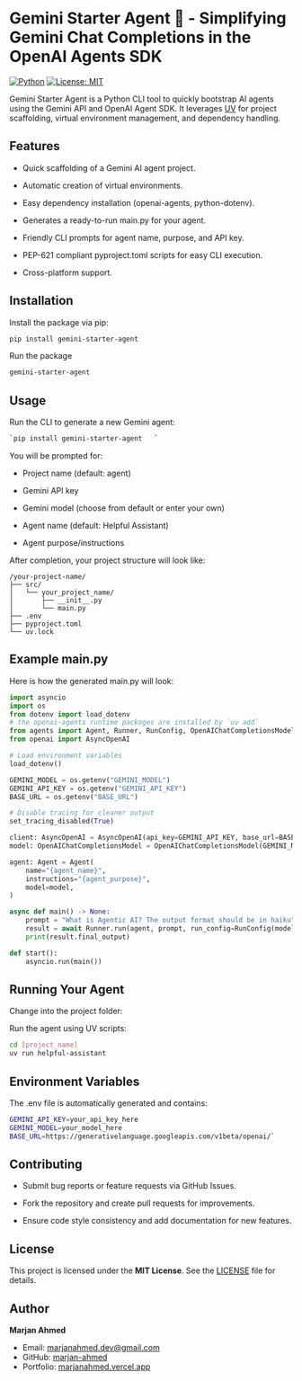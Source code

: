 Gemini Starter Agent 🚀 - Simplifying Gemini Chat Completions in the OpenAI Agents SDK
======================================================================================

[![Python](https://img.shields.io/badge/python-3.13+-blue)](https://www.python.org/)
[![License: MIT](https://img.shields.io/badge/License-MIT-yellow.svg)](./LICENSE)

Gemini Starter Agent is a Python CLI tool to quickly bootstrap AI agents using the Gemini API and OpenAI Agent SDK. It leverages [UV](https://docs.astral.sh/uv/) for project scaffolding, virtual environment management, and dependency handling.

Features
--------

*   Quick scaffolding of a Gemini AI agent project.
    
*   Automatic creation of virtual environments.
    
*   Easy dependency installation (openai-agents, python-dotenv).
    
*   Generates a ready-to-run main.py for your agent.
    
*   Friendly CLI prompts for agent name, purpose, and API key.
    
*   PEP-621 compliant pyproject.toml scripts for easy CLI execution.
    
*   Cross-platform support.
    

Installation
------------
Install the package via pip:

```bash
pip install gemini-starter-agent
```

Run the package 

```bash
gemini-starter-agent
```

Usage
-----

Run the CLI to generate a new Gemini agent:

```bash
`pip install gemini-starter-agent   `

```

You will be prompted for:

*   Project name (default: agent)
    
*   Gemini API key
    
*   Gemini model (choose from default or enter your own)
    
*   Agent name (default: Helpful Assistant)
    
*   Agent purpose/instructions
    

After completion, your project structure will look like:

```Plain 
/your-project-name/
├── src/
│   └── your_project_name/
│       ├── __init__.py
│       └── main.py
├── .env
├── pyproject.toml
└── uv.lock
```

Example main.py
---------------

Here is how the generated main.py will look:

```python
import asyncio
import os
from dotenv import load_dotenv
# the openai-agents runtime packages are installed by `uv add`
from agents import Agent, Runner, RunConfig, OpenAIChatCompletionsModel, set_tracing_disabled
from openai import AsyncOpenAI

# Load environment variables
load_dotenv()

GEMINI_MODEL = os.getenv("GEMINI_MODEL")
GEMINI_API_KEY = os.getenv("GEMINI_API_KEY")
BASE_URL = os.getenv("BASE_URL")

# Disable tracing for cleaner output
set_tracing_disabled(True)

client: AsyncOpenAI = AsyncOpenAI(api_key=GEMINI_API_KEY, base_url=BASE_URL)
model: OpenAIChatCompletionsModel = OpenAIChatCompletionsModel(GEMINI_MODEL, client)

agent: Agent = Agent(
    name="{agent_name}",
    instructions="{agent_purpose}",
    model=model,
)

async def main() -> None:
    prompt = "What is Agentic AI? The output format should be in haiku" # enter a prompt here
    result = await Runner.run(agent, prompt, run_config=RunConfig(model))
    print(result.final_output)

def start():
    asyncio.run(main())
```

Running Your Agent
------------------

Change into the project folder:


Run the agent using UV scripts:

```sh
cd [project_name]
uv run helpful-assistant               

```

Environment Variables
---------------------

The .env file is automatically generated and contains:

```sh
GEMINI_API_KEY=your_api_key_here  
GEMINI_MODEL=your_model_here  
BASE_URL=https://generativelanguage.googleapis.com/v1beta/openai/`
```

Contributing
------------
*   Submit bug reports or feature requests via GitHub Issues.
    
*   Fork the repository and create pull requests for improvements.
    
*   Ensure code style consistency and add documentation for new features.
    

License
-------

This project is licensed under the **MIT License**. See the [LICENSE](./LICENSE) file for details.

Author
------

**Marjan Ahmed**

*   Email: [marjanahmed.dev@gmail.com](https://mailto:marjanahmed.dev@gmail.com/)
*   GitHub: [marjan-ahmed](https://github.com/marjan-ahmed)
*   Portfolio: [marjanahmed.vercel.app](https://marjanahmed.vercel.app/)
